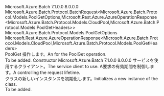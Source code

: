 <Type Name="PoolGetBatchRequest" FullName="Microsoft.Azure.Batch.Protocol.BatchRequests.PoolGetBatchRequest">
  <TypeSignature Language="C#" Value="public class PoolGetBatchRequest : Microsoft.Azure.Batch.Protocol.BatchRequest&lt;Microsoft.Azure.Batch.Protocol.Models.PoolGetOptions,Microsoft.Rest.Azure.AzureOperationResponse&lt;Microsoft.Azure.Batch.Protocol.Models.CloudPool,Microsoft.Azure.Batch.Protocol.Models.PoolGetHeaders&gt;&gt;" />
  <TypeSignature Language="ILAsm" Value=".class public auto ansi beforefieldinit PoolGetBatchRequest extends Microsoft.Azure.Batch.Protocol.BatchRequest`2&lt;class Microsoft.Azure.Batch.Protocol.Models.PoolGetOptions, class Microsoft.Rest.Azure.AzureOperationResponse`2&lt;class Microsoft.Azure.Batch.Protocol.Models.CloudPool, class Microsoft.Azure.Batch.Protocol.Models.PoolGetHeaders&gt;&gt;" />
  <TypeSignature Language="DocId" Value="T:Microsoft.Azure.Batch.Protocol.BatchRequests.PoolGetBatchRequest" />
  <TypeSignature Language="VB.NET" Value="Public Class PoolGetBatchRequest&#xA;Inherits BatchRequest(Of PoolGetOptions, AzureOperationResponse(Of CloudPool, PoolGetHeaders))" />
  <TypeSignature Language="F#" Value="type PoolGetBatchRequest = class&#xA;    inherit BatchRequest&lt;PoolGetOptions, AzureOperationResponse&lt;CloudPool, PoolGetHeaders&gt;&gt;" />
  <AssemblyInfo>
    <AssemblyName>Microsoft.Azure.Batch</AssemblyName>
    <AssemblyVersion>7.1.0.0</AssemblyVersion>
    <AssemblyVersion>8.0.0.0</AssemblyVersion>
  </AssemblyInfo>
  <Base>
    <BaseTypeName>Microsoft.Azure.Batch.Protocol.BatchRequest&lt;Microsoft.Azure.Batch.Protocol.Models.PoolGetOptions,Microsoft.Rest.Azure.AzureOperationResponse&lt;Microsoft.Azure.Batch.Protocol.Models.CloudPool,Microsoft.Azure.Batch.Protocol.Models.PoolGetHeaders&gt;&gt;</BaseTypeName>
    <BaseTypeArguments>
      <BaseTypeArgument TypeParamName="TOptions">Microsoft.Azure.Batch.Protocol.Models.PoolGetOptions</BaseTypeArgument>
      <BaseTypeArgument TypeParamName="TResponse">Microsoft.Rest.Azure.AzureOperationResponse&lt;Microsoft.Azure.Batch.Protocol.Models.CloudPool,Microsoft.Azure.Batch.Protocol.Models.PoolGetHeaders&gt;</BaseTypeArgument>
    </BaseTypeArguments>
  </Base>
  <Interfaces />
  <Docs>
    <summary>
            <span data-ttu-id="bf3c5-101"><see cref="T:Microsoft.Azure.Batch.Protocol.IBatchRequest" /> PoolGet 操作します。</span><span class="sxs-lookup"><span data-stu-id="bf3c5-101">An <see cref="T:Microsoft.Azure.Batch.Protocol.IBatchRequest" /> for the PoolGet operation.</span></span>
            </summary>
    <remarks>To be added.</remarks>
  </Docs>
  <Members>
    <Member MemberName=".ctor">
      <MemberSignature Language="C#" Value="public PoolGetBatchRequest (Microsoft.Azure.Batch.Protocol.BatchServiceClient serviceClient, System.Threading.CancellationToken cancellationToken);" />
      <MemberSignature Language="ILAsm" Value=".method public hidebysig specialname rtspecialname instance void .ctor(class Microsoft.Azure.Batch.Protocol.BatchServiceClient serviceClient, valuetype System.Threading.CancellationToken cancellationToken) cil managed" />
      <MemberSignature Language="DocId" Value="M:Microsoft.Azure.Batch.Protocol.BatchRequests.PoolGetBatchRequest.#ctor(Microsoft.Azure.Batch.Protocol.BatchServiceClient,System.Threading.CancellationToken)" />
      <MemberSignature Language="F#" Value="new Microsoft.Azure.Batch.Protocol.BatchRequests.PoolGetBatchRequest : Microsoft.Azure.Batch.Protocol.BatchServiceClient * System.Threading.CancellationToken -&gt; Microsoft.Azure.Batch.Protocol.BatchRequests.PoolGetBatchRequest" Usage="new Microsoft.Azure.Batch.Protocol.BatchRequests.PoolGetBatchRequest (serviceClient, cancellationToken)" />
      <MemberType>Constructor</MemberType>
      <AssemblyInfo>
        <AssemblyName>Microsoft.Azure.Batch</AssemblyName>
        <AssemblyVersion>7.1.0.0</AssemblyVersion>
        <AssemblyVersion>8.0.0.0</AssemblyVersion>
      </AssemblyInfo>
      <Parameters>
        <Parameter Name="serviceClient" Type="Microsoft.Azure.Batch.Protocol.BatchServiceClient" />
        <Parameter Name="cancellationToken" Type="System.Threading.CancellationToken" />
      </Parameters>
      <Docs>
        <param name="serviceClient"><span data-ttu-id="bf3c5-102">サービスを使用するクライアント。</span><span class="sxs-lookup"><span data-stu-id="bf3c5-102">The service client to use.</span></span></param>
        <param name="cancellationToken"><span data-ttu-id="bf3c5-103">A<see cref="T:System.Threading.CancellationToken" />要求の有効期間を制御します。</span><span class="sxs-lookup"><span data-stu-id="bf3c5-103">A <see cref="T:System.Threading.CancellationToken" /> controlling the request lifetime.</span></span></param>
        <summary>
            <span data-ttu-id="bf3c5-104"><see cref="T:Microsoft.Azure.Batch.Protocol.BatchRequests.PoolGetBatchRequest" /> クラスの新しいインスタンスを初期化します。</span><span class="sxs-lookup"><span data-stu-id="bf3c5-104">Initializes a new instance of the <see cref="T:Microsoft.Azure.Batch.Protocol.BatchRequests.PoolGetBatchRequest" /> class.</span></span>
            </summary>
        <remarks>To be added.</remarks>
      </Docs>
    </Member>
  </Members>
</Type>